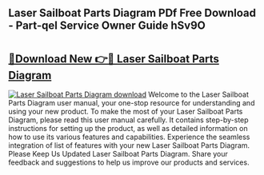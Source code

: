 ## Laser Sailboat Parts Diagram PDf Free Download - Part-qeI Service Owner Guide hSv9O

# <h2><a href="http://dfnmyi.blite.top/?on=Laser+Sailboat+Parts+Diagram">🔗Download New 👉🔴 Laser Sailboat Parts Diagram</a></h2>

[![Laser Sailboat Parts Diagram download](https://i.imgur.com/lujVjoI.png)](http://dfnmyi.blite.top/?on=Laser+Sailboat+Parts+Diagram)
Welcome to the Laser Sailboat Parts Diagram user manual, your one-stop resource for understanding and using your new product. To make the most of your Laser Sailboat Parts Diagram, please read this user manual carefully. It contains step-by-step instructions for setting up the product, as well as detailed information on how to use its various features and capabilities. Experience the seamless integration of list of features with your new Laser Sailboat Parts Diagram. Please Keep Us Updated Laser Sailboat Parts Diagram. Share your feedback and suggestions to help us improve our products and services.
